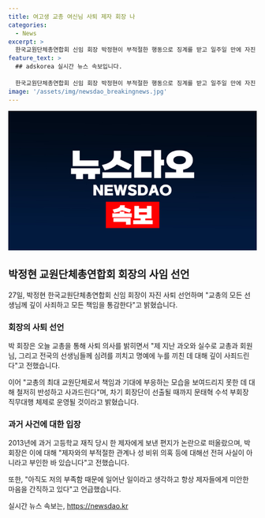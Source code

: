 ```yaml
---
title: 여고생 교총 여신님 사퇴 제자 회장 나
categories:
  - News
excerpt: >
  한국교원단체총연합회 신임 회장 박정현이 부적절한 행동으로 징계를 받고 일주일 만에 자진 사퇴했습니다. 박 회장은 교총을 통해 깊이 사죄하고, 책임을 통감한다는 입장을 밝혔습니다. 이에 따라 교총은 차기 회장단이 선출될 때까지 수석 부회장이 직무대행을 맡게 되었습니다. 교총은 사건을 계기로 교육 발전과 교권 보호에 노력할 것이라고 밝혔습니다.
feature_text: >
  ## adskorea 실시간 뉴스 속보입니다.

  한국교원단체총연합회 신임 회장 박정현이 부적절한 행동으로 징계를 받고 일주일 만에 자진 사퇴했습니다. 박 회장은 교총을 통해 깊이 사죄하고, 책임을 통감한다는 입장을 밝혔습니다. 이에 따라 교총은 차기 회장단이 선출될 때까지 수석 부회장이 직무대행을 맡게 되었습니다. 교총은 사건을 계기로 교육 발전과 교권 보호에 노력할 것이라고 밝혔습니다.
image: '/assets/img/newsdao_breakingnews.jpg'
---
```


<p><img src="/assets/img/newsdao_breakingnews.jpg" alt="adskorea 속보" /></p>

<h2 data-ke-size="size26">박정현 교원단체총연합회 회장의 사임 선언</h2>

<p data-ke-size="size16">27일, 박정현 한국교원단체총연합회 신임 회장이 자진 사퇴 선언하며 "교총의 모든 선생님께 깊이 사죄하고 모든 책임을 통감한다"고 밝혔습니다.</p>

<h3>회장의 사퇴 선언</h3>

<p data-ke-size="size16">박 회장은 오늘 교총을 통해 사퇴 의사를 밝히면서 "제 지난 과오와 실수로 교총과 회원님, 그리고 전국의 선생님들께 심려를 끼치고 명예에 누를 끼친 데 대해 깊이 사죄드린다"고 전했습니다.</p>

<p data-ke-size="size16">이어 "교총의 최대 교원단체로서 책임과 기대에 부응하는 모습을 보여드리지 못한 데 대해 철저히 반성하고 사과드린다"며, 차기 회장단이 선출될 때까지 문태혁 수석 부회장 직무대행 체제로 운영될 것이라고 밝혔습니다.</p>

<h3>과거 사건에 대한 입장</span></b></h3>

<p data-ke-size="size16">2013년에 과거 고등학교 재직 당시 한 제자에게 보낸 편지가 논란으로 떠올랐으며, 박 회장은 이에 대해 "제자와의 부적절한 관계나 성 비위 의혹 등에 대해선 전혀 사실이 아니라고 부인한 바 있습니다"고 전했습니다. </p>

<p data-ke-size="size16">또한, "아직도 저의 부족함 때문에 일어난 일이라고 생각하고 항상 제자들에게 미안한 마음을 간직하고 있다"고 언급했습니다.</p>
실시간 뉴스 속보는, <a href="https://newsdao.kr" rel="dofollow">https://newsdao.kr</a>


